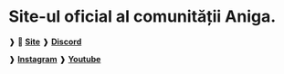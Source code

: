 # Site-ul oficial al comunității Aniga.

❱ 🔗 **[Site](https://aniga.ml/)**
❱ **[Discord](https://dsc.gg/aniga)**

❱ **[Instagram](https://instagram.com/aniga.zone/)**
❱ **[Youtube](https://youtube.com/channel/UCGArJrTmPt5INM66fJLZ4mw/)**
